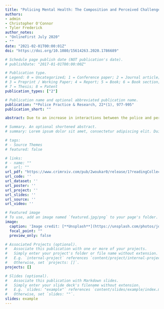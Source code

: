 ```yaml
---
title: "Policing Mental Health: The Composition and Perceived Challenges of Co-Response Teams and Crisis Intervention Teams in the Canadian Context"
authors:
- admin
- Christopher O'Connor
- Tyler Frederick
author_notes:
- "OnlineFirst July 2020"
- ""
date: "2021-02-01T00:00:01Z"
doi: "https://doi.org/10.1080/15614263.2020.1786689"

# Schedule page publish date (NOT publication's date).
# publishDate: "2017-01-01T00:00:00Z"

# Publication type.
# Legend: 0 = Uncategorized; 1 = Conference paper; 2 = Journal article;
# 3 = Preprint / Working Paper; 4 = Report; 5 = Book; 6 = Book section;
# 7 = Thesis; 8 = Patent
publication_types: ["2"]

# Publication name and optional abbreviated publication name.
publication: "*Police Practice & Research, 22*(1), 977-995"
publication_short: ""

abstract: Due to an increase in interactions between the police and persons with perceived mental illness (PwPMI), police services have begun deploying specialized crisis responses to more adequately address these calls. One such response is a Crisis Intervention Team (CIT) that is comprised of frontline officers who are specially trained on mental health; another is a Co-Response Team (CRT) where an officer is paired with a mental health practitioner. With police services presumably shifting scarce resources to deploy these responses, it is paramount to understand the challenges they may endure. With little Canadian research on these responses to-date, the purpose of this paper is to document which Canadian police services deploy these responses and how their composition varies by jurisdiction, as well as their perceived challenges. Through a mixed methodological approach, the results indicate that most of the participating services deploy varying compositions of a CIT and/or CRT, but are perceived to endure a variety of challenges which may impede the overall success of these responses. A call for future research is made which may assist Canadian police services in addressing some of the identified challenges.

# Summary. An optional shortened abstract.
# summary: Lorem ipsum dolor sit amet, consectetur adipiscing elit. Duis posuere tellus ac convallis placerat. Proin tincidunt magna sed ex sollicitudin condimentum.

# tags:
# - Source Themes
# featured: false

# links:
# - name: ""
#   url: ""
url_pdf: "https://www.crimrxiv.com/pub/2woukar0/release/1?readingCollection=fb44d3fb" 
url_code: ''
url_dataset: ''
url_poster: ''
url_project: ''
url_slides: ''
url_source: ''
url_video: ''

# Featured image
# To use, add an image named `featured.jpg/png` to your page's folder. 
image:
  caption: 'Image credit: [**Unsplash**](https://unsplash.com/photos/jdD8gXaTZsc)'
  focal_point: ""
  preview_only: false

# Associated Projects (optional).
#   Associate this publication with one or more of your projects.
#   Simply enter your project's folder or file name without extension.
#   E.g. `internal-project` references `content/project/internal-project/index.md`.
#   Otherwise, set `projects: []`.
projects: []

# Slides (optional).
#   Associate this publication with Markdown slides.
#   Simply enter your slide deck's filename without extension.
#   E.g. `slides: "example"` references `content/slides/example/index.md`.
#   Otherwise, set `slides: ""`.
slides: example
---
```

